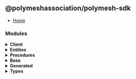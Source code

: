 ## @polymeshassociation/polymesh-sdk

- [Home](../wiki/Home)

### Modules
<details>
  <summary>
    <b>Client</b>
  </summary>

  - [Account Management](../wiki/api.client.AccountManagement)
  - [Assets](../wiki/api.client.Assets)
  - [Claims](../wiki/api.client.Claims)
  - [Identities](../wiki/api.client.Identities)
  - [Network](../wiki/api.client.Network)
  - [Polymesh](../wiki/api.client.Polymesh)
  - [Settlements](../wiki/api.client.Settlements)

</details><details>
  <summary>
    <b>Entities</b>
  </summary>

  - [Account](../wiki/api.entities.Account)
  - [Asset](../wiki/api.entities.Asset)
    - [Asset Holders](../wiki/api.entities.Asset.AssetHolders)
    - [Checkpoints](../wiki/api.entities.Asset.Checkpoints)
      - [Schedules](../wiki/api.entities.Asset.Checkpoints.Schedules)
      - [Types](../wiki/api.entities.Asset.Checkpoints.types)
    - [Compliance](../wiki/api.entities.Asset.Compliance)
      - [Requirements](../wiki/api.entities.Asset.Compliance.Requirements)
      - [Trusted Claim Issuers](../wiki/api.entities.Asset.Compliance.TrustedClaimIssuers)
    - [Corporate Actions](../wiki/api.entities.Asset.CorporateActions)
      - [Distributions](../wiki/api.entities.Asset.CorporateActions.Distributions)
      - [Types](../wiki/api.entities.Asset.CorporateActions.types)
    - [Documents](../wiki/api.entities.Asset.Documents)
    - [Issuance](../wiki/api.entities.Asset.Issuance)
    - [Metadata](../wiki/api.entities.Asset.Metadata)
    - [Offerings](../wiki/api.entities.Asset.Offerings)
    - [Permissions](../wiki/api.entities.Asset.Permissions)
    - [Settlements](../wiki/api.entities.Asset.Settlements)
    - [Transfer Restrictions](../wiki/api.entities.Asset.TransferRestrictions)
      - [Claim Count](../wiki/api.entities.Asset.TransferRestrictions.ClaimCount)
      - [Claim Percentage](../wiki/api.entities.Asset.TransferRestrictions.ClaimPercentage)
      - [Count](../wiki/api.entities.Asset.TransferRestrictions.Count)
      - [Percentage](../wiki/api.entities.Asset.TransferRestrictions.Percentage)
      - [Transfer Restriction Base](../wiki/api.entities.Asset.TransferRestrictions.TransferRestrictionBase)
    - [Types](../wiki/api.entities.Asset.types)
  - [Authorization Request](../wiki/api.entities.AuthorizationRequest)
  - [Checkpoint](../wiki/api.entities.Checkpoint)
  - [Checkpoint Schedule](../wiki/api.entities.CheckpointSchedule)
    - [Types](../wiki/api.entities.CheckpointSchedule.types)
  - [Corporate Action](../wiki/api.entities.CorporateAction)
  - [Corporate Action Base](../wiki/api.entities.CorporateActionBase)
    - [Types](../wiki/api.entities.CorporateActionBase.types)
  - [Custom Permission Group](../wiki/api.entities.CustomPermissionGroup)
  - [Default Portfolio](../wiki/api.entities.DefaultPortfolio)
  - [Default Trusted Claim Issuer](../wiki/api.entities.DefaultTrustedClaimIssuer)
  - [Dividend Distribution](../wiki/api.entities.DividendDistribution)
    - [Types](../wiki/api.entities.DividendDistribution.types)
  - [Entity](../wiki/api.entities.Entity)
  - [Identity](../wiki/api.entities.Identity)
    - [Asset Permissions](../wiki/api.entities.Identity.AssetPermissions)
    - [Identity Authorizations](../wiki/api.entities.Identity.IdentityAuthorizations)
    - [Portfolios](../wiki/api.entities.Identity.Portfolios)
  - [Instruction](../wiki/api.entities.Instruction)
    - [Types](../wiki/api.entities.Instruction.types)
  - [Known Permission Group](../wiki/api.entities.KnownPermissionGroup)
  - [Metadata Entry](../wiki/api.entities.MetadataEntry)
    - [Types](../wiki/api.entities.MetadataEntry.types)
  - [Multi Sig](../wiki/api.entities.MultiSig)
    - [Types](../wiki/api.entities.MultiSig.types)
  - [Multi Sig Proposal](../wiki/api.entities.MultiSigProposal)
    - [Types](../wiki/api.entities.MultiSigProposal.types)
  - [Numbered Portfolio](../wiki/api.entities.NumberedPortfolio)
  - [Offering](../wiki/api.entities.Offering)
    - [Types](../wiki/api.entities.Offering.types)
  - [Permission Group](../wiki/api.entities.PermissionGroup)
  - [Portfolio](../wiki/api.entities.Portfolio)
    - [Types](../wiki/api.entities.Portfolio.types)
  - [Subsidies](../wiki/api.entities.Subsidies)
  - [Subsidy](../wiki/api.entities.Subsidy)
    - [Types](../wiki/api.entities.Subsidy.types)
  - [Ticker Reservation](../wiki/api.entities.TickerReservation)
    - [Types](../wiki/api.entities.TickerReservation.types)
  - [Venue](../wiki/api.entities.Venue)
    - [Types](../wiki/api.entities.Venue.types)
  - [Authorizations](../wiki/api.entities.common.namespaces.Authorizations)

</details><details>
  <summary>
    <b>Procedures</b>
  </summary>

  - [Types](../wiki/api.procedures.types)

</details><details>
  <summary>
    <b>Base</b>
  </summary>

  - [Polymesh Error](../wiki/base.PolymeshError)
  - [Polymesh Transaction](../wiki/base.PolymeshTransaction)
  - [Polymesh Transaction Base](../wiki/base.PolymeshTransactionBase)
  - [Polymesh Transaction Batch](../wiki/base.PolymeshTransactionBatch)
  - [Types](../wiki/base.types)

</details><details>
  <summary>
    <b>Generated</b>
  </summary>

  - [Types](../wiki/generated.types)

</details><details>
  <summary>
    <b>Types</b>
  </summary>

  - [Types](../wiki/types)
    - [Utils](../wiki/types.utils)

</details>
